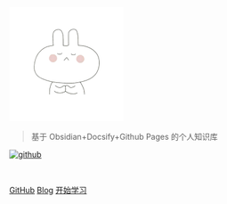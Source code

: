 ![](image/logo.png)



> 基于 Obsidian+Docsify+Github Pages 的个人知识库

[![github](https://img.shields.io/badge/github-babeltower-brightgreen.svg)](https://github.com/BabelTower/notes) 


<span id="busuanzi_container_site_pv" style='display:none'>
    👀 访问量：<span id="busuanzi_value_site_pv"></span> 次
</span>
<span id="busuanzi_container_site_uv" style='display:none'>
    | 🚴‍♂️ 访客数：<span id="busuanzi_value_site_uv"></span> 人
</span>

<br>



[GitHub](https://github.com/githubgeekrabbit)
[Blog](https://qu1u1.cn)
[开始学习](docsify/learn/README.md)

